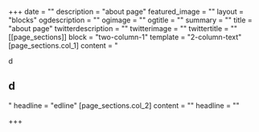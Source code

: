 +++
date = ""
description = "about page"
featured_image = ""
layout = "blocks"
ogdescription = ""
ogimage = ""
ogtitle = ""
summary = ""
title = "about page"
twitterdescription = ""
twitterimage = ""
twittertitle = ""
[[page_sections]]
block = "two-column-1"
template = "2-column-text"
[page_sections.col_1]
content = "<p>d</p><h2>d</h2>"
headline = "edline"
[page_sections.col_2]
content = ""
headline = ""

+++
